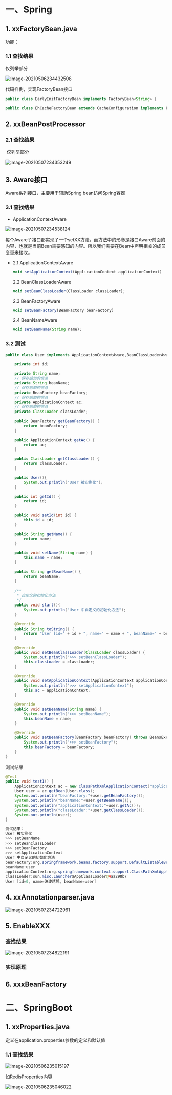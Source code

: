 # 一、Spring

## 1. xxFactoryBean.java

功能：

### 1.1 查找结果

仅列举部分

![image-20210506234432508](Spring类命名规律.assets/image-20210506234432508.png)

代码样例，实现FactoryBean接口

```java
public class EarlyInitFactoryBean implements FactoryBean<String> {

public class EhCacheFactoryBean extends CacheConfiguration implements FactoryBean<Ehcache>, BeanNameAware, InitializingBean
```



## 2. xxBeanPostProcessor

### 2.1 查找结果

​	仅列举部分

![image-20210507234353249](Spring类命名规律.assets/image-20210507234353249.png)



## 3. Aware接口

Aware系列接口，主要用于辅助Spring bean访问Spring容器

### 3.1 查找结果

- ApplicationContextAware

![image-20210507234538124](Spring类命名规律.assets/image-20210507234538124.png)

每个Aware子接口都实现了一个setXX方法，而方法中的形参是接口Aware前面的内容，也就是当前Bean需要感知的内容。所以我们需要在Bean中声明相关的成员变量来接收。

- 2.1 ApplicationContextAware

  ```javascript
  void setApplicationContext(ApplicationContext applicationContext)
  ```

  2.2 BeanClassLoaderAware

  ```javascript
  void setBeanClassLoader(ClassLoader classLoader);
  ```

  2.3 BeanFactoryAware

  ```javascript
  void setBeanFactory(BeanFactory beanFactory)
  ```

  2.4 BeanNameAware

  ```javascript
  void setBeanName(String name);
  ```

### 3.2 测试

```java
public class User implements ApplicationContextAware,BeanClassLoaderAware,BeanFactoryAware,BeanNameAware{

	private int id;
	
	private String name;
	// 保存感知的信息
	private String beanName;
	// 保存感知的信息
	private BeanFactory beanFactory;
	// 保存感知的信息
	private ApplicationContext ac;
	// 保存感知的信息
	private ClassLoader classLoader;
	
	public BeanFactory getBeanFactory() {
		return beanFactory;
	}

	public ApplicationContext getAc() {
		return ac;
	}

	public ClassLoader getClassLoader() {
		return classLoader;
	}

	public User(){
		System.out.println("User 被实例化");
	}

	public int getId() {
		return id;
	}

	public void setId(int id) {
		this.id = id;
	}

	public String getName() {
		return name;
	}

	public void setName(String name) {
		this.name = name;
	}

	public String getBeanName() {
		return beanName;
	}
	
	/**
	 * 自定义的初始化方法
	 */
	public void start(){
		System.out.println("User 中自定义的初始化方法");
	}
	
	@Override
	public String toString() {
		return "User [id=" + id + ", name=" + name + ", beanName=" + beanName + "]";
	}

	@Override
	public void setBeanClassLoader(ClassLoader classLoader) {
		System.out.println(">>> setBeanClassLoader");
		this.classLoader = classLoader;
	}

	@Override
	public void setApplicationContext(ApplicationContext applicationContext) throws BeansException {
		System.out.println(">>> setApplicationContext");
		this.ac = applicationContext;
	}

	@Override
	public void setBeanName(String name) {
		System.out.println(">>> setBeanName");
		this.beanName = name;
	}

	@Override
	public void setBeanFactory(BeanFactory beanFactory) throws BeansException {
		System.out.println(">>> setBeanFactory");
		this.beanFactory = beanFactory;
	}
}
```

测试结果

```java
@Test
public void test1() {
	ApplicationContext ac = new ClassPathXmlApplicationContext("applicationContext.xml");
	User user = ac.getBean(User.class);
	System.out.println("beanFactory:"+user.getBeanFactory());
	System.out.println("beanName:"+user.getBeanName());
	System.out.println("applicationContext:"+user.getAc());
	System.out.println("classLoader:"+user.getClassLoader());
	System.out.println(user);
}

测试结果：
User 被实例化
>>> setBeanName
>>> setBeanClassLoader
>>> setBeanFactory
>>> setApplicationContext
User 中自定义的初始化方法
beanFactory:org.springframework.beans.factory.support.DefaultListableBeanFactory@4520ebad: defining beans [user]; root of factory hierarchy
beanName:user
applicationContext:org.springframework.context.support.ClassPathXmlApplicationContext@311d617d: startup date [Sun Mar 03 22:43:08 CST 2019]; root of context hierarchy
classLoader:sun.misc.Launcher$AppClassLoader@4aa298b7
User [id=0, name=波波烤鸭, beanName=user]
```









## 4. xxAnnotationparser.java



![image-20210507234722961](Spring类命名规律.assets/image-20210507234722961.png)

## 5. EnableXXX

### 查找结果

![image-20210507234822191](Spring类命名规律.assets/image-20210507234822191.png)

### 实现原理



## 6. xxxBeanFactory







# 二、SpringBoot

## 1. xxProperties.java

定义在application.properties参数的定义和默认值

### 1.1 查找结果

![image-20210506235015197](Spring类命名规律.assets/image-20210506235015197.png)

如RedisProperties内容

![image-20210506235046022](Spring类命名规律.assets/image-20210506235046022.png)